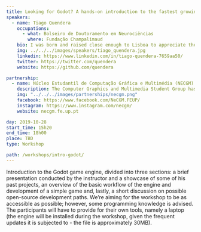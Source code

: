 ```yaml
---
title: Looking for Godot? A hands-on introduction to the fastest growing open-source game engine in the world
speakers:
  - name: Tiago Quendera
    occupations:
      - what: Bolseiro de Doutoramento em Neurociências
        where: Fundação Champalimaud
    bio: I was born and raised close enough to Lisboa to appreciate the background noise of cars, yet far enough to know how to milk a cow. After learning how to do all sorts of useful things like making bread, managing a small music newspaper, raiding a 40 man in Vanilla WoW and being involved in student politics, I graduated in psychology. It was the blossoming of my interest in the mind, art and technology that led me to pursue graduate training at the Systems Neuroscience lab where, today, I study human behaviour and condition through novel paradigms in the form of videogames.
    img: ../../../images/speakers/tiago_quendera.jpg
    linkedin: https://www.linkedin.com/in/tiago-quendera-7659aa50/
    twitter: https://twitter.com/quendera
    website: https://github.com/quendera

partnership:
  - name: Núcleo Estudantil de Computação Gráfica e Multimédia (NECGM)
    description: The Computer Graphics and Multimedia Student Group has historically focused on the field of game development, having over the last few years expanded its sphere of interests to include some of the many facets of Multimedia. As of today, we organise the monthly Game Dev Meet @ Porto and have participated in the Global Game Jam (a game oriented hackathon) as a Jam Site for 3 consecutive years. In addition to events related to game development, we also hold workshops spanning a range of topics relevant to the group’s identity, approaching tools such as Blender and Unity. Ultimately, we seek to offer the general public activities that stimulate the growth of multimedia and game development domains on a national level.
    img: "../../../images/partnerships/necgm.png"
    facebook: https://www.facebook.com/NeCGM.FEUP/
    instagram: https://www.instagram.com/necgm/
    website: necgm.fe.up.pt

day: 2019-10-28
start_time: 15h20
end_time: 18h00
place: TBD
type: Workshop

path: /workshops/intro-godot/
---
```


Introduction to the Godot game engine, divided into three sections: a brief presentation conducted by the instructor and a showcase of some of his past projects, an overview of the basic workflow of the engine and development of a simple game and, lastly, a short discussion on possible open-source development paths. We’re aiming for the workshop to be as accessible as possible; however, some programming knowledge is advised. The participants will have to provide for their own tools, namely a laptop (the engine will be installed during the workshop, given the frequent updates it is subjected to - the file is approximately 30MB).
